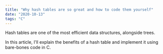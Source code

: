 ```yaml
---
title: "Why hash tables are so great and how to code them yourself"
date: "2020-10-13"
tags: "C"
---
```

Hash tables are one of the most efficient data structures, alongside trees. 

In this article, I'll explain the benefits of a hash table and implement it using bare-bones code in C.